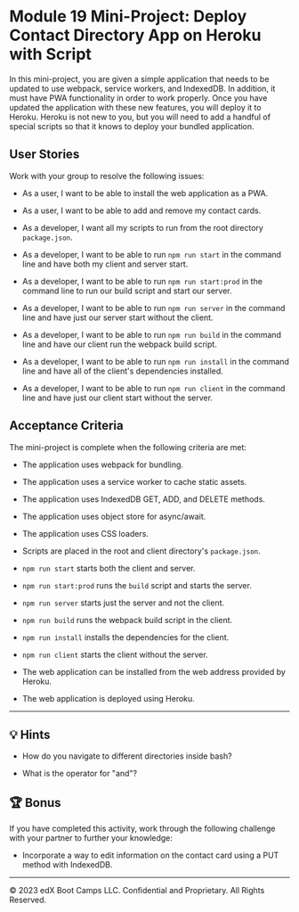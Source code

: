 # Module 19 Mini-Project: Deploy Contact Directory App on Heroku with Script

In this mini-project, you are given a simple application that needs to be updated to use webpack, service workers, and IndexedDB. In addition, it must have PWA functionality in order to work properly. Once you have updated the application with these new features, you will deploy it to Heroku. Heroku is not new to you, but you will need to add a handful of special scripts so that it knows to deploy your bundled application.

## User Stories

Work with your group to resolve the following issues:

* As a user, I want to be able to install the web application as a PWA.

* As a user, I want to be able to add and remove my contact cards.

* As a developer, I want all my scripts to run from the root directory `package.json`.

* As a developer, I want to be able to run `npm run start` in the command line and have both my client and server start.

* As a developer, I want to be able to run `npm run start:prod` in the command line to run our build script and start our server.

* As a developer, I want to be able to run `npm run server` in the command line and have just our server start without the client.

* As a developer, I want to be able to run `npm run build` in the command line and have our client run the webpack build script.

* As a developer, I want to be able to run `npm run install` in the command line and have all of the client's dependencies installed.

* As a developer, I want to be able to run `npm run client` in the command line and have just our client start without the server.

## Acceptance Criteria

The mini-project is complete when the following criteria are met:

* The application uses webpack for bundling.

* The application uses a service worker to cache static assets.

* The application uses IndexedDB GET, ADD, and DELETE methods.

* The application uses object store for async/await.

* The application uses CSS loaders.

* Scripts are placed in the root and client directory's `package.json`.

* `npm run start` starts both the client and server.

* `npm run start:prod` runs the `build` script and starts the server.

* `npm run server` starts just the server and not the client.

* `npm run build` runs the webpack build script in the client.

* `npm run install` installs the dependencies for the client.

* `npm run client` starts the client without the server.

* The web application can be installed from the web address provided by Heroku.

* The web application is deployed using Heroku.

---

## 💡 Hints

* How do you navigate to different directories inside bash?

* What is the operator for "and"?

## 🏆 Bonus

If you have completed this activity, work through the following challenge with your partner to further your knowledge:

* Incorporate a way to edit information on the contact card using a PUT method with IndexedDB.

---
© 2023 edX Boot Camps LLC. Confidential and Proprietary. All Rights Reserved.
